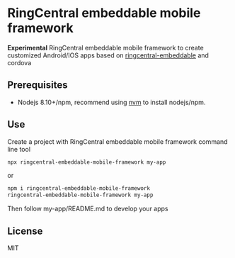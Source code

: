 # RingCentral embeddable mobile framework

**Experimental** RingCentral embeddable mobile framework to create customized Android/IOS apps based on [ringcentral-embeddable](https://github.com/ringcentral/ringcentral-embeddable) and cordova

## Prerequisites

- Nodejs 8.10+/npm, recommend using [nvm](https://github.com/creationix/nvm) to install nodejs/npm.

## Use

Create a project with RingCentral embeddable mobile framework command line tool

```sh
npx ringcentral-embeddable-mobile-framework my-app
```

or

```sh
npm i ringcentral-embeddable-mobile-framework
ringcentral-embeddable-mobile-framework my-app
```

Then follow my-app/README.md to develop your apps
## License

MIT
